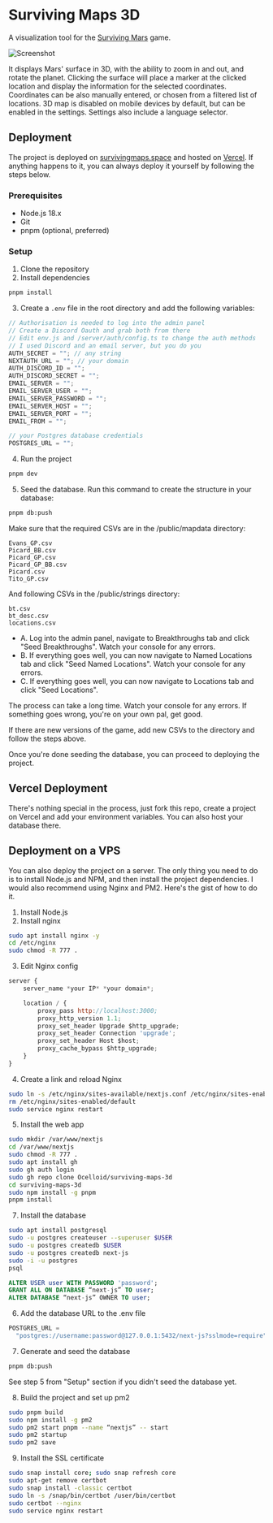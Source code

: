# Surviving Maps 3D

A visualization tool for the [Surviving Mars](https://www.paradoxinteractive.com/games/surviving-mars/about) game.

![Screenshot](https://i.imgur.com/MIy6tBh.png)

It displays Mars' surface in 3D, with the ability to zoom in and out, and rotate the planet. Clicking the surface will place a marker at the clicked location and display the information for the selected coordinates. Coordinates can be also manually entered, or chosen from a filtered list of locations. 3D map is disabled on mobile devices by default, but can be enabled in the settings. Settings also include a language selector.

## Deployment

The project is deployed on [survivingmaps.space](https://survivingmaps.space/) and hosted on [Vercel](https://vercel.com/). If anything happens to it, you can always deploy it yourself by following the steps below.

### Prerequisites

- Node.js 18.x
- Git
- pnpm (optional, preferred)

### Setup

1. Clone the repository
2. Install dependencies

```bash
pnpm install
```

3. Create a `.env` file in the root directory and add the following variables:

```js
// Authorisation is needed to log into the admin panel
// Create a Discord Oauth and grab both from there
// Edit env.js and /server/auth/config.ts to change the auth methods
// I used Discord and an email server, but you do you
AUTH_SECRET = ""; // any string
NEXTAUTH_URL = ""; // your domain
AUTH_DISCORD_ID = "";
AUTH_DISCORD_SECRET = "";
EMAIL_SERVER = "";
EMAIL_SERVER_USER = "";
EMAIL_SERVER_PASSWORD = "";
EMAIL_SERVER_HOST = "";
EMAIL_SERVER_PORT = "";
EMAIL_FROM = "";

// your Postgres database credentials
POSTGRES_URL = "";
```

4. Run the project

```bash
pnpm dev
```

5. Seed the database.
   Run this command to create the structure in your database:

```bash
pnpm db:push
```

Make sure that the required CSVs are in the /public/mapdata directory:

```
Evans_GP.csv
Picard_BB.csv
Picard_GP.csv
Picard_GP_BB.csv
Picard.csv
Tito_GP.csv
```

And following CSVs in the /public/strings directory:

```
bt.csv
bt_desc.csv
locations.csv
```

- A. Log into the admin panel, navigate to Breakthroughs tab and click "Seed Breakthroughs". Watch your console for any errors.
- B. If everything goes well, you can now navigate to Named Locations tab and click "Seed Named Locations". Watch your console for any errors.
- C. If everything goes well, you can now navigate to Locations tab and click "Seed Locations".

The process can take a long time. Watch your console for any errors.
If something goes wrong, you're on your own pal, get good.

If there are new versions of the game, add new CSVs to the directory and follow the steps above.

Once you're done seeding the database, you can proceed to deploying the project.

## Vercel Deployment

There's nothing special in the process, just fork this repo, create a project on Vercel and add your environment variables. You can also host your database there.

## Deployment on a VPS

You can also deploy the project on a server. The only thing you need to do is to install Node.js and NPM, and then install the project dependencies. I would also recommend using Nginx and PM2. Here's the gist of how to do it.

1. Install Node.js
2. Install nginx

```bash
sudo apt install nginx -y
cd /etc/nginx
sudo chmod -R 777 .
```

3. Edit Nginx config

```js
server {
    server_name *your IP* *your domain*;

    location / {
        proxy_pass http://localhost:3000;
        proxy_http_version 1.1;
        proxy_set_header Upgrade $http_upgrade;
        proxy_set_header Connection 'upgrade';
        proxy_set_header Host $host;
        proxy_cache_bypass $http_upgrade;
    }
}
```

4. Create a link and reload Nginx

```bash
sudo ln -s /etc/nginx/sites-available/nextjs.conf /etc/nginx/sites-enabled/
rm /etc/nginx/sites-enabled/default
sudo service nginx restart
```

5. Install the web app

```bash
sudo mkdir /var/www/nextjs
cd /var/www/nextjs
sudo chmod -R 777 .
sudo apt install gh
sudo gh auth login
sudo gh repo clone Ocelloid/surviving-maps-3d
cd surviving-maps-3d
sudo npm install -g pnpm
pnpm install
```

7. Install the database

```bash
sudo apt install postgresql
sudo -u postgres createuser --superuser $USER
sudo -u postgres createdb $USER
sudo -u postgres createdb next-js
sudo -i -u postgres
psql
```

```sql
ALTER USER user WITH PASSWORD 'password';
GRANT ALL ON DATABASE “next-js” TO user;
ALTER DATABASE “next-js” OWNER TO user;
```

6. Add the database URL to the .env file

```js
POSTGRES_URL =
  "postgres://username:password@127.0.0.1:5432/next-js?sslmode=require";
```

7. Generate and seed the database

```bash
pnpm db:push
```

See step 5 from "Setup" section if you didn't seed the database yet.

8. Build the project and set up pm2

```bash
sudo pnpm build
sudo npm install -g pm2
sudo pm2 start pnpm --name “nextjs” -- start
sudo pm2 startup
sudo pm2 save
```

9. Install the SSL certificate

```bash
sudo snap install core; sudo snap refresh core
sudo apt-get remove certbot
sudo snap install -classic certbot
sudo ln -s /snap/bin/certbot /user/bin/certbot
sudo certbot --nginx
sudo service nginx restart
```
